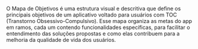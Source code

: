 
O Mapa de Objetivos é uma estrutura visual e descritiva que define os principais objetivos de um aplicativo voltado para usuários com TOC (Transtorno Obsessivo-Compulsivo). Esse mapa organiza as metas do app em ramos, cada um contendo funcionalidades específicas, para facilitar o entendimento das soluções propostas e como elas contribuem para a melhoria da qualidade de vida dos usuários.
